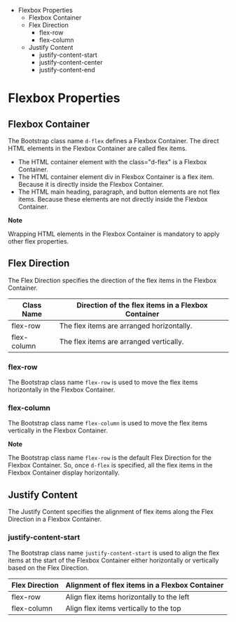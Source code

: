 - Flexbox Properties
  - Flexbox Container
  - Flex Direction
    - flex-row
    - flex-column
  - Justify Content
    - justify-content-start
    - justify-content-center
    - justify-content-end

# Flexbox Properties

## Flexbox Container

The Bootstrap class name `d-flex` defines a Flexbox Container. The direct HTML elements in the Flexbox Container are called flex items.

- The HTML container element with the class="d-flex" is a Flexbox Container.
- The HTML container element div in Flexbox Container is a flex item. Because it is directly inside the Flexbox Container.
- The HTML main heading, paragraph, and button elements are not flex items. Because these elements are not directly inside the Flexbox Container.

<b>Note</b>

Wrapping HTML elements in the Flexbox Container is mandatory to apply other flex properties.

## Flex Direction

The Flex Direction specifies the direction of the flex items in the Flexbox Container.

| Class Name  | Direction of the flex items in a Flexbox Container |
| ----------- | -------------------------------------------------- |
| flex-row    | The flex items are arranged horizontally.          |
| flex-column | The flex items are arranged vertically.            |

### flex-row

The Bootstrap class name `flex-row` is used to move the flex items horizontally in the Flexbox Container.

### flex-column

The Bootstrap class name `flex-column` is used to move the flex items vertically in the Flexbox Container.

<b>Note</b>

The Bootstrap class name `flex-row` is the default Flex Direction for the Flexbox Container. So, once `d-flex` is specified, all the flex items in the Flexbox Container display horizontally.

## Justify Content

The Justify Content specifies the alignment of flex items along the Flex Direction in a Flexbox Container.

### justify-content-start

The Bootstrap class name `justify-content-start` is used to align the flex items at the start of the Flexbox Container either horizontally or vertically based on the Flex Direction.

| Flex Direction | Alignment of flex items in a Flexbox Container |
| -------------- | ---------------------------------------------- |
| flex-row       | Align flex items horizontally to the left      |
| flex-column    | Align flex items vertically to the top         |
